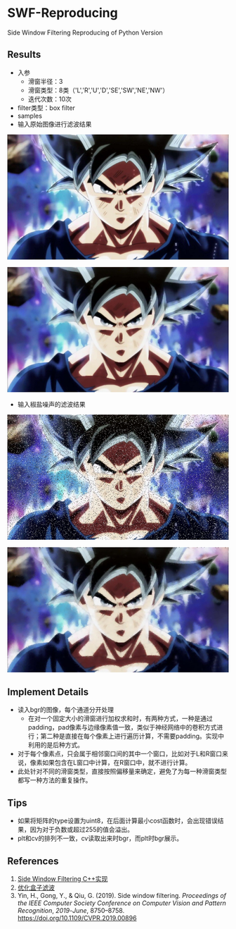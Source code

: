 # SWF-Reproducing
Side Window Filtering Reproducing of Python Version

## Results

* 入参
  * 滑窗半径：3
  * 滑窗类型：8类（'L','R','U','D','SE','SW','NE','NW'）
  * 迭代次数：10次
* filter类型：box filter
* samples
* 输入原始图像进行滤波结果

![original](/SWF/results/original.jpg)

![filtering](/SWF/results/filter.jpg)

* 输入椒盐噪声的滤波结果

![origial](/SWF/results/noise.jpg)

![filteringNoise](/SWF/results/filterNoise.jpg)

## Implement Details

* 读入bgr的图像，每个通道分开处理
  * 在对一个固定大小的滑窗进行加权求和时，有两种方式，一种是通过padding，pad像素与边缘像素值一致，类似于神经网络中的卷积方式进行；第二种是直接在每个像素上进行遍历计算，不需要padding。实现中利用的是后种方式。
* 对于每个像素点，只会属于相邻窗口间的其中一个窗口，比如对于L和R窗口来说，像素如果包含在L窗口中计算，在R窗口中，就不进行计算。
* 此处针对不同的滑窗类型，直接按照偏移量来确定，避免了为每一种滑窗类型都写一种方法的重复操作。

## Tips

* 如果将矩阵的type设置为uint8，在后面计算最小cost函数时，会出现错误结果，因为对于负数或超过255的值会溢出。
* plt和cv的排列不一致，cv读取出来时bgr，而plt时bgr展示。

## References

1. [Side Window Filtering C++实现](https://github.com/Ldpe2G/ArmNeonOptimization/tree/master/sideWindowBoxFilter)
2. [优化盒子滤波](https://zhuanlan.zhihu.com/p/64522357)
3. Yin, H., Gong, Y., & Qiu, G. (2019). Side window filtering. *Proceedings of the IEEE Computer Society Conference on Computer Vision and Pattern Recognition*, *2019*-*June*, 8750–8758. https://doi.org/10.1109/CVPR.2019.00896
